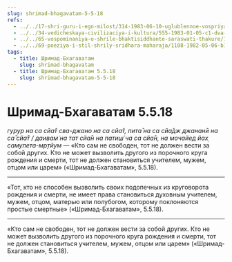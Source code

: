 ```yaml
---
slug: shrimad-bhagavatam-5-5-18
refs:
  - ../../17-shri-guru-i-ego-milost/314-1983-06-10-uglublennoe-vospriyatie-guru-tattvy.md
  - ../../34-vedicheskaya-civilizaciya-i-kultura/555-1983-01-05-c1-dva-tipa-grihasth.md
  - ../../65-vospominaniya-o-shrile-bhaktisiddhante-saraswati-thakure/1000-1982-01-11-a2-osnovanie-gaudiya-matha-i-lichnost-kundzhi-babu.md
  - ../../69-poeziya-i-stil-shrily-sridhara-maharaja/1108-1982-05-06-b1-obyasnenie-tretego-stiha-shri-shri-dajita-dasa-dashakam.md
tags:
  - title: Шримад-Бхагаватам
    slug: shrimad-bhagavatam
  - title: Шримад-Бхагаватам 5.5.18
    slug: shrimad-bhagavatam-5-5-18
---
```


# Шримад-Бхагаватам 5.5.18

*гурур на са сйа̄т сва-джано на са сйа̄т, пита̄ на са сйа̄дж джананӣ на са̄ сйа̄т / даивам̇ на тат сйа̄н на патиш́ ча са сйа̄н, на мочайед йах̣ самупета-мр̣тйум* — «Кто сам не свободен, тот не должен вести за собой других. Кто не может вызволить другого из порочного круга рождения и смерти, тот не должен становиться учителем, мужем, отцом или царем» («Шримад-Бхагаватам», 5.5.18).

---

«Тот, кто не способен вызволить своих подопечных из круговорота рождения и смерти, не имеет права становиться духовным учителем, мужем, отцом, матерью или полубогом, которому поклоняются простые смертные» («Шримад-Бхагаватам», 5.5.18).

---

«Кто сам не свободен, тот не должен вести за собой других. Кто не может вызволить другого из порочного круга рождения и смерти, тот не должен становиться учителем, мужем, отцом или царем» («Шримад-Бхагаватам», 5.5.18).
